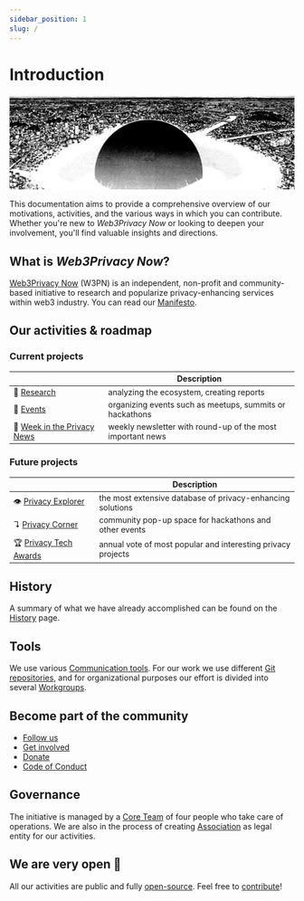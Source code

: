 ```yaml
---
sidebar_position: 1
slug: /
---
```


# Introduction

![Welcome to Web3Privacy Now Documentation](./assets/intro-cover.jpeg)

This documentation aims to provide a comprehensive overview of our motivations, activities, and the various ways in which you can contribute. 
Whether you're new to *Web3Privacy Now* or looking to deepen your involvement, you'll find valuable insights and directions.

## What is *Web3Privacy Now*?

[Web3Privacy Now](https://web3privacy.info/) (W3PN) is an independent, non-profit and community-based initiative to research and popularize privacy-enhancing services within web3 industry. You can read our [Manifesto](/manifesto).

## Our activities & roadmap

### Current projects

| | Description |
| --- | --- |
| 🔬 [Research](/research) | analyzing the ecosystem, creating reports |
| 📅 [Events](/events) | organizing events such as meetups, summits or hackathons |
| 📰 [Week in the Privacy News](/news/week-in-the-privacy) | weekly newsletter with round-up of the most important news |

### Future projects

| | Description |
| --- | --- |
| 👁️ [Privacy Explorer](/projects/privacy-explorer) | the most extensive database of privacy-enhancing solutions |
| ↴ [Privacy Corner](https://github.com/web3privacy/privacy-corner) | community pop-up space for hackathons and other events |
| 🏆 [Privacy Tech Awards](/projects/privacy-tech-awards) | annual vote of most popular and interesting privacy projects |

## History

A summary of what we have already accomplished can be found on the [History](/history) page.

## Tools

We use various [Communication tools](/communication). For our work we use different [Git repositories](/git), and for organizational purposes our effort is divided into several [Workgroups](/workgroups).

## Become part of the community

* [Follow us](/follow-us)
* [Get involved](/get-involved)
* [Donate](/donate)
* [Code of Conduct](/code-of-conduct)

## Governance

The initiative is managed by a [Core Team](/core-team) of four people who take care of operations. We are also in the process of creating [Association](/association) as legal entity for our activities.

## We are very open 💛

All our activities are public and fully [open-source](/git). Feel free to [contribute](/get-involved)!

